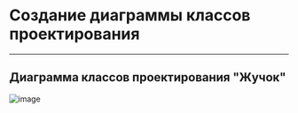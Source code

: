 # Создание диаграммы классов проектирования

---
## Диаграмма классов проектирования "Жучок"

![image](https://github.com/BREUCHT27/rtippo/assets/119112204/5cc6ba40-69a4-4afa-bb01-a59535b1ca0d)
